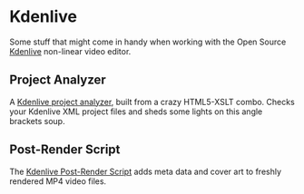 # Kdenlive

Some stuff that might come in handy when working with the Open Source
[Kdenlive](https://kdenlive.org/) non-linear video editor.

## Project Analyzer

A [Kdenlive project
analyzer](http://thediveo.github.io/kdenlive-project-analyzer), built from a
crazy HTML5-XSLT combo. Checks your Kdenlive XML project files and sheds some
lights on this angle brackets soup.

## Post-Render Script

The [Kdenlive Post-Render
Script](https://github.com/TheDiveO/kdenlive-post-render-script) adds meta data
and cover art to freshly rendered MP4 video files.
